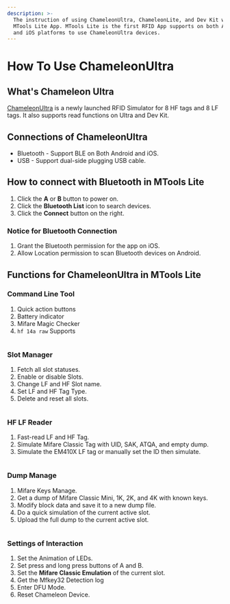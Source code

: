 ```yaml
---
description: >-
  The instruction of using ChameleonUltra, ChameleonLite, and Dev Kit with
  MTools Lite App. MTools Lite is the first RFID App supports on both Android
  and iOS platforms to use ChameleonUltra devices.
---
```


# How To Use ChameleonUltra

## What's Chameleon Ultra

[ChameleonUltra](https://shop.mtoolstec.com/product/chameleon-ultra) is a newly launched RFID Simulator for 8 HF tags and 8 LF tags. It also supports read functions on Ultra and Dev Kit.&#x20;

## Connections of ChameleonUltra

* Bluetooth - Support BLE on Both Android and iOS.
* USB - Support dual-side plugging USB cable.

## How to connect with Bluetooth in MTools Lite

1. Click the **A** or **B** button to power on.
2. Click the **Bluetooth List** icon to search devices.
3. Click the **Connect** button on the right.

### **Notice for Bluetooth Connection**

1. Grant the Bluetooth permission for the app on iOS.
2. Allow Location permission to scan Bluetooth devices on Android.

## Functions for ChameleonUltra in MTools Lite

### Command Line Tool

1. Quick action buttons
2. Battery indicator
3. Mifare Magic Checker
4. `hf 14a raw` Supports

<figure><img src=".gitbook/assets/Chameleon Ultra Terminal.jpg" alt=""><figcaption></figcaption></figure>

### Slot Manager

1. Fetch all slot statuses.
2. Enable or disable Slots.
3. Change LF and HF Slot name.
4. Set LF and HF Tag Type.
5. Delete and reset all slots.

<figure><img src=".gitbook/assets/Chameleon Ultra Slot Manage.jpg" alt=""><figcaption></figcaption></figure>

### HF LF Reader

1. Fast-read LF and HF Tag.
2. Simulate Mifare Classic Tag with UID, SAK, ATQA, and empty dump.
3. Simulate the EM410X LF tag or manually set the ID then simulate.

<figure><img src=".gitbook/assets/Chameleon Ultra Reader (1).jpg" alt=""><figcaption></figcaption></figure>

### Dump Manage

1. Mifare Keys Manage.
2. Get a dump of Mifare Classic Mini, 1K, 2K, and 4K with known keys.
3. Modify block data and save it to a new dump file.
4. Do a quick simulation of the current active slot.
5. Upload the full dump to the current active slot.

<figure><img src=".gitbook/assets/Chameleon Ultra Dump Manage.jpg" alt=""><figcaption></figcaption></figure>

### Settings of Interaction

1. Set the Animation of LEDs.
2. Set press and long press buttons of A and B.
3. Set the **Mifare Classic Emulation** of the current slot.
4. Get the Mfkey32 Detection log
5. Enter DFU Mode.
6. Reset Chameleon Device.

<figure><img src=".gitbook/assets/Chameleon Ultra Mifare Configuration.jpg" alt=""><figcaption></figcaption></figure>
